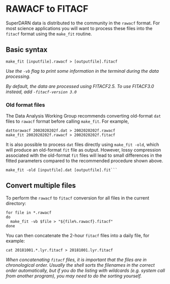 # RAWACF to FITACF

SuperDARN data is distributed to the community in the `rawacf`  format. For most science applications you will want to process these files into the `fitacf` format using the `make_fit` routine.

## Basic syntax
```
make_fit [inputfile].rawacf > [outputfile].fitacf
```

*Use the `-vb` flag to print some information in the terminal during the data processing.*

*By default, the data are processed using FITACF2.5. To use FITACF3.0 instead, add `-fitacf-version 3.0`*

### Old format files
The Data Analysis Working Group recommends converting old-format `dat` files to `rawacf` format before calling `make_fit`. For example, 
```
dattorawacf 2002020202f.dat > 2002020202f.rawacf
make_fit 2002020202f.rawacf > 2002020202f.fitacf
```

It is also possible to process `dat` files directly using `make_fit -old`, which will produce an old-format `fit` file as output. However, lossy compression associated with the old-format `fit` files will lead to small differences in the fitted parameters compared to the recommended procedure shown above. 
```
make_fit -old [inputfile].dat [outputfile].fit```
```


##  Convert multiple files
To perform the `rawacf` to `fitacf` conversion for all files in the current directory:
```
for file in *.rawacf
do 
  make_fit -vb $file > "${file%.rawacf}.fitacf"
done
```

You can then concatenate the 2-hour `fitacf` files into a daily file, for example:
```
cat 20181001.*.lyr.fitacf > 20181001.lyr.fitacf
```

*When concatenating `fitacf` files, it is important that the files are in chronological order. Usually the shell sorts the filenames in the correct order automatically, but if you do the listing with wildcards (e.g. system call from another program), you may need to do the sorting yourself.*




